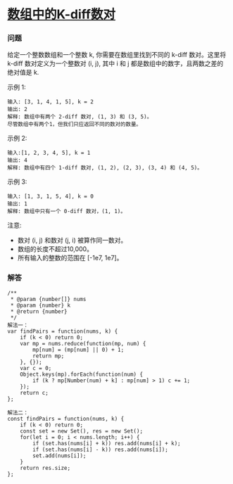 # [数组中的K-diff数对](https://leetcode-cn.com/problems/k-diff-pairs-in-an-array)

### 问题

给定一个整数数组和一个整数 k, 你需要在数组里找到不同的 k-diff 数对。这里将 k-diff 数对定义为一个整数对 (i, j), 其中 i 和 j 都是数组中的数字，且两数之差的绝对值是 k.

示例 1:

```
输入: [3, 1, 4, 1, 5], k = 2
输出: 2
解释: 数组中有两个 2-diff 数对, (1, 3) 和 (3, 5)。
尽管数组中有两个1，但我们只应返回不同的数对的数量。
```
示例 2:

```
输入:[1, 2, 3, 4, 5], k = 1
输出: 4
解释: 数组中有四个 1-diff 数对, (1, 2), (2, 3), (3, 4) 和 (4, 5)。
```
示例 3:

```
输入: [1, 3, 1, 5, 4], k = 0
输出: 1
解释: 数组中只有一个 0-diff 数对，(1, 1)。
```
注意:

* 数对 (i, j) 和数对 (j, i) 被算作同一数对。
* 数组的长度不超过10,000。
* 所有输入的整数的范围在 [-1e7, 1e7]。


### 解答

```
/**
 * @param {number[]} nums
 * @param {number} k
 * @return {number}
 */
解法一：
var findPairs = function(nums, k) {
    if (k < 0) return 0;
    var mp = nums.reduce(function(mp, num) {
        mp[num] = (mp[num] || 0) + 1;
        return mp;
    }, {});
    var c = 0;
    Object.keys(mp).forEach(function(num) {
        if (k ? mp[Number(num) + k] : mp[num] > 1) c += 1;
    });
    return c;
};

解法二：
const findPairs = function(nums, k) {
    if (k < 0) return 0;
    const set = new Set(), res = new Set();
    for(let i = 0; i < nums.length; i++) {
        if (set.has(nums[i] + k)) res.add(nums[i] + k);
        if (set.has(nums[i] - k)) res.add(nums[i]);
        set.add(nums[i]);
    }
    return res.size;
};
```